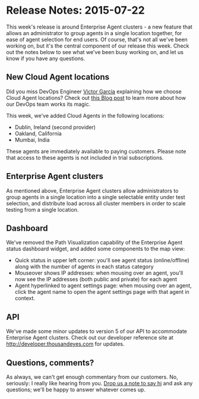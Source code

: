 # Release Notes: 2015-07-22

This week's release is around Enterprise Agent clusters - a new feature that allows an administrator to group agents in a single location together, for ease of agent selection for end users.  Of course, that's not all we've been working on, but it's the central component of our release this week. Check out the notes below to see what we've been busy working on, and let us know if you have any questions.

## New Cloud Agent locations

Did you miss DevOps Engineer [Victor Garcia](https://blog.thousandeyes.com/author/vgarcia/) explaining how we choose Cloud Agent locations?  Check out [this Blog post](https://blog.thousandeyes.com/how-to-find-and-test-hosting-providers/) to learn more about how our DevOps team works its magic.  

This week, we've added Cloud Agents in the following locations:

* Dublin, Ireland \(second provider\)
* Oakland, California
* Mumbai, India

These agents are immediately available to paying customers. Please note that access to these agents is not included in trial subscriptions.

## Enterprise Agent clusters

As mentioned above, Enterprise Agent clusters allow administrators to group agents in a single location into a single selectable entity under test selection, and distribute load across all cluster members in order to scale testing from a single location.

## Dashboard

We've removed the Path Visualization capability of the Enterprise Agent status dashboard widget, and added some components to the map view:

* Quick status in upper left corner: you'll see agent status \(online/offline\) along with the number of agents in each status category
* Mouseover shows IP addresses: when mousing over an agent, you'll now see the IP addresses \(both public and private\) for each agent
* Agent hyperlinked to agent settings page: when mousing over an agent, click the agent name to open the agent settings page with that agent in context.

## API

We've made some minor updates to version 5 of our API to accommodate Enterprise Agent clusters.  Check out our developer reference site at http://developer.thousandeyes.com for updates.

## Questions, comments?

As always, we can't get enough commentary from our customers.  No, seriously: I really like hearing from you.  [Drop us a note to say hi](mailto:support@thousandeyes.com?subject=2015-07-22+Release+Update) and ask any questions; we'll be happy to answer whatever comes up.


